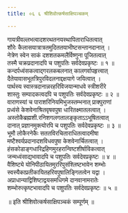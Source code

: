```yaml
---
title: ०६ ६ श्रीशिवोत्कर्षसाक्षिपञ्चकम्

---
```

 गायत्रीवल्लभत्वादशरथतनयस्थापिताराधितत्वात्  
शौरेः कैलासयात्रात्रतमुदिततयाभीष्टसन्तानदानात् ।  
नेत्रेण स्वेन साकं दशशतकमलैर्विष्णुना पूजितत्वात्  
तस्मै चक्रप्रदानादपि च पशुपतिः सर्वदेवप्रकृष्टः ॥ १ ॥  
कन्दर्पध्वंसकत्वाद्गरलकबलनात् कालगर्वापहृत्त्वात्  
दैतेयावासभूतत्रिपुरविदलनाद्दक्षयागे जयित्वात् ।  
पार्थस्य स्वास्त्रदानान्नरहरिविजयान्माधवे स्त्रीशरीरे  
शास्तुः सम्पादकत्वदपि च पशुपतिः सर्वदेवप्रकृष्टः ॥ २ ॥  
वाराणस्यां च पाराशरिनियमिभुजस्तम्भनात् प्राक्पुराणां  
प्रध्वंसे केशवेनाश्रितवृषवपुषा धारितक्ष्मातलत्वात् ।  
अस्तोकैब्रह्मशी.रनिशगलगतालङ्कृताऽऽभूषितत्वात्  
दानात् प्रज्ञानमुक्त्योरपि च पशुपतिः सर्वदेवप्रकृष्टः ॥ ३ ॥  
भूमौ लोकैरनेकैः सततविरचिताराधितत्वादमीषा  
मष्टैश्वर्यप्रदानादशविधवपुषा केशवेनार्चितत्वात् ।  
हंसकोडाङ्गधारिद्रहिणमुरहरान्विष्टशीर्षाविकत्वात्  
जन्मध्वंसाद्यभावादपि च पशुपतिः सर्वदेवप्रकृष्टः ॥ ४ ॥  
वैशिष्ट्ये योनिपीठायितमुररिपुसंश्लिष्टभावेन शम्भोः  
स्वस्यैकाप्रतीकायितहरिवपुषालिङ्गितत्वेन यद्वा ।  
अप्राधान्याद्विशिष्टाद्वयसमधिगमे दानवानामरातेः  
शम्भोरुत्कृष्टभावादपि च पशुपतिः सर्वदेवप्रकृष्टः ॥ ५ ॥  

॥ इति श्रीशिवोत्कर्षसाक्षिपञ्चकं सम्पूर्णम् ॥  